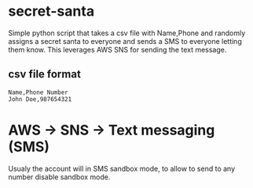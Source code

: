 # secret-santa

Simple python script that takes a csv file with Name,Phone and randomly assigns a secret santa to 
everyone and sends a SMS to everyone letting them know. This leverages AWS SNS for sending the text message.

## csv file format

```
Name,Phone Number
John Doe,987654321
```

# AWS -> SNS -> Text messaging (SMS)
Usualy the account will in SMS sandbox mode, to allow to send to any number disable sandbox mode.
